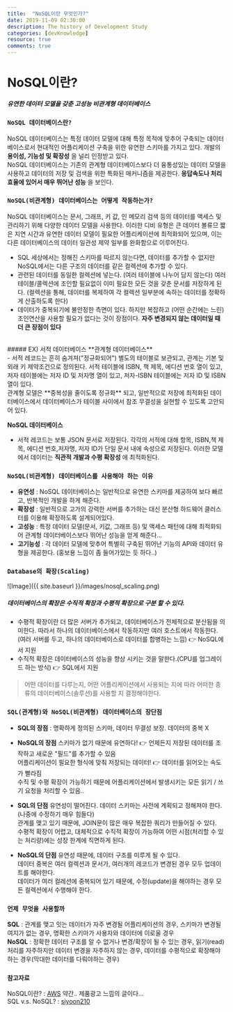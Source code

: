 ```yaml
---
title:  "NoSQL이란 무엇인가?"
date: 2019-11-09 02:30:00
description: The history of Development Study
categories: [devKnowledge]
resource: true
comments: true
---
```

# NoSQL이란?
##### 유연한 데이터 모델을 갖춘 고성능 비관계형 데이터베이스

### `NoSQL 데이터베이스란?`
NoSQL 데이터베이스는 특정 데이터 모델에 대해 특정 목적에 맞추어 구축되는 데이터베이스로서 현대적인 어플리케이션 구축을 위한 유연한 스키마를 가지고 있다. 개발의 **용이성, 기능성 및 확장성** 을 널리 인정받고 있다. <br>
NoSQL 데이터베이스는 기존의 관계형 데이터베이스보다 더 융통성있는 데이터 모델을 사용하고 데이터의 저장 및 검색을 위한 특화된 매커니즘을 제공한다. **응답속도나 처리효율에 있어서 매우 뛰어난 성능** 을 보인다.

### `NoSQL(비관계형) 데이터베이스는 어떻게 작동하는가?`
NoSQL 데이터베이스는 문서, 그래프, 키 값, 인 메모리 검색 등의 데이터를 액세스 및 관리하기 위해 다양한 데이터 모델을 사용한다. 이러한 디비 유형은 큰 데이터 볼류므 짧은 지연 시간과 유연한 데이터 모델이 필요한 어플리케이션에 최적화되어 있으며, 이는 다른 데이터베이스의 데이터 일관성 제약 일부를 완화함으로 이루어진다.<br>
- SQL 세상에서는 정해진 스키마를 따르지 않는다면, 데이터를 추가할 수 없지만 NoSQL에서는 다른 구조의 데이터를 같은 컬렉션에 추가할 수 있다.
- 관련된 데이터를 동일한 컬렉션에 넣는다. (여러 테이블에 나누어 담지 않는다) 여러 테이블/콜렉션에 조인할 필요없이 이미 필요한 모든 것을 갖춘 문서를 저장하게 된다. (컬렉션을 통해, 데이터를 복제하여 각 컬렉션 일부분에 속하는 데이터를 정확하게 산출하도록 한다)
- 데이터가 중복되기에 불안정한 측면이 있다. 하지만 복잡하고 (어떤 순간에는 느린) 조인연산을 사용할 필요가 없다는 것이 장점이다. **자주 변경되지 않는 데이터일 때 더 큰 장점이 있다**

<br>
##### EX) 서적 데이터베이스
**관계형 데이터베이스**<br>
- 서적 레코드는 흔히 숨겨져("정규화되어") 별도의 테이블로 보관되고, 관계는 기본 및 외래 키 제약조건으로 정의된다. 서적 테이블에 ISBN, 책 제목, 에디션 번호 열이 있고, 저자 테이블에는 저자 ID 및 저자명 열이 있고, 저자-ISBN 테이블에는 저자 ID 및 ISBN 열이 있다. <br>
  관계형 모델은 **중복성을 줄이도록 정규화** 되고, 일반적으로 저장에 최적화된 데이터베이스에서 데이터베이스가 테이블 사이에서 참조 무결성을 실현할 수 있도록 고안되어 있다.<br>

**NoSQL 데이터베이스**<br>
- 서적 레코드는 보통 JSON 문서로 저장된다. 각각의 서적에 대해 항목, ISBN,책 제목, 에디션 번호,저자명, 저자 ID가 단일 문서 내에 속성으로 저장된다. 이러한 모델에서 데이터는 **직관적 개발과 수평 확장성** 에 최적화된다. <br>

### `NoSQL(비관계형) 데이터베이스를 사용해야 하는 이유`
- **유연성** : NoSQL 데이터베이스는 일반적으로 유연한 스키마를 제공하여 보다 빠르고, 반복적인 개발을 하게 해준다.
- **확장성** : 일반적으로 고가의 강력한 서버를 추가하는 대신 분산형 하드웨어 클러스터를 이용해 확장하도록 설계되어있다.
- **고성능** : 특정 데이터 모델(문서, 키값, 그래프 등) 및 액세스 패턴에 대해 최적화되어 관계형 데이터베이스보다 뛰어난 성능을 얻게 해준다...
- **고기능성** : 각 데이터 모델에 맞추어 특별히 구축된 뛰어난 기능의 API와 데이터 유형을 제공한다.
(홍보용 느낌이 좀 들어가있는 듯 하다..)<br>

### `Database의 확장(Scaling)`
![Image]({{ site.baseurl }}/images/nosql_scaling.png)<br>
##### 데이터베이스의 확장은 수직적 확장과 수평적 확장으로 구분 할 수 있다.
- 수평적 확장이란 더 많은 서버가 추가되고, 데이터베이스가 전체적으로 분산됨을 의미한다. 따라서 하나의 데이터베이스에서 작동하지만 여러 호스트에서 작동한다. (여러 서버를 두고, 하나의 데이터베이스로 데이터를 합병하는 느낌)
  👉 NoSQL에서 지원
- 수직적 확장은 데이터베이스의 성능을 향상 시키는 것을 말한다.(CPU를 업그레이드 하는 방식)
  👉 SQL에서 지원

> 어떤 데이터를 다루는지, 어떤 어플리케이션에서 사용되는 지에 따라 어떠한 종류의 데이터베이스(솔루션)를 사용할 지 결정해야한다.

### `SQL(관계형)와 NoSQL(비관계형) 데이터베이스의 장단점`
- **SQL의 장점** : 명확하게 정의된 스키마, 데이터 무결성 보장. 데이터의 중복 X
- **NoSQL의 장점**
  스키마가 없기 때문에 유연하다! 👉 언제든지 저장된 데이터를 조작하고 새로운 "필드"를 추가할 수 있음<br>
  어플리케이션이 필요한 형식에 맞춰 저장되는 데이터! 👉 데이터를 읽어오는 속도가 빨라짐<br>
  수직 및 수평 확장이 가능하기 때문에 어플리케이션에서 발생시키는 모든 읽기 / 쓰기 요청을 처리할 수 있음..<br>

- **SQL의 단점**
  유연성이 떨어진다. 데이터 스키마는 사전에 계획되고 정해져야 한다.(나중에 수정하기 매우 힘들다)<br>
  관계를 맺고 있기 때문에, JOIN문이 많은 매우 복잡한 쿼리가 만들어질 수 있다.<br>
  수평적 확장이 어렵고, 대체적으로 수직적 확장이 가능하여 어떤 시점(처리할 수 있는 처리량)에는 성장 한계에 직면하게 된다.<br>

- **NoSQL의 단점**
  유연성 때문에, 데이터 구조를 미루게 될 수 있다.<br>
  데이터 중복은 여러 컬렉션과 문서가, 여러개의 레코드가 변경된 경우 모두 업데이트를 해야한다.<br>
  데이터가 여러 컬레션에 중복되어 있기 때문에, 수정(update)을 해야하는 경우 모든 컬렉션에서 수행해야 한다.<br>

### `언제 무엇을 사용할까`
**SQL** : 관계를 맺고 잇는 데이터가 자주 변경될 어플리케이션의 경우, 스키마가 변경될 여지가 없는 경우, 명확한 스키마가 사용자와 데이터에 이로울 경우 <br>
**NoSQL** : 정확한 데이터 구조를 알 수 없거나 변경/확장이 될 수 있는 경우, 읽기(read) 처리를 자주하지만 데이터 변경을 자주하지 않는 경우, 데이터를 수평적으로 확장해야 하는 경우(막대한 데이터를 다뤄야하는 경우)

### `참고자료`
NoSQL이란? : [AWS](https://aws.amazon.com/ko/nosql/)  약간.. 제품광고 느낌의 글이다... <br>
SQL v.s. NoSQL? : [siyoon210](https://siyoon210.tistory.com/130)

